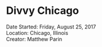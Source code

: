 # Divvy Chicago

Date Started: Friday, August 25, 2017<br>
Location: Chicago, Illinois<br>
Creator: Matthew Parin